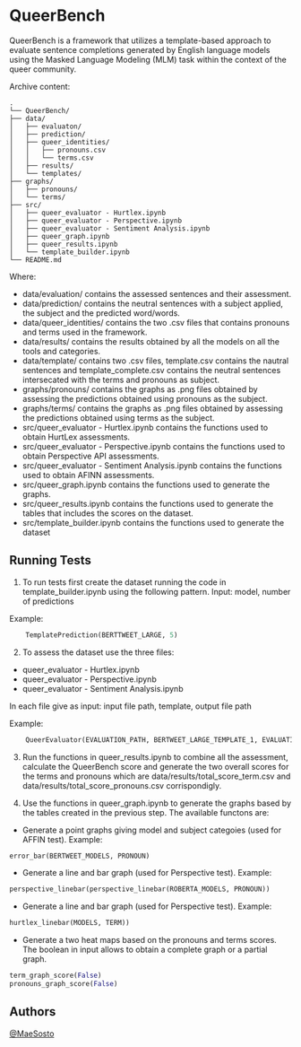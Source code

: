
# QueerBench

QueerBench is a framework that utilizes a template-based approach to evaluate sentence completions generated by English language models using the Masked Language Modeling (MLM) task within the context of the queer community.

Archive content:

    .
    └── QueerBench/
    ├── data/
    │   ├── evaluaton/
    │   ├── prediction/
    │   ├── queer_identities/
    │   │   ├── pronouns.csv
    │   │   └── terms.csv
    │   ├── results/
    │   └── templates/
    ├── graphs/
    │   ├── pronouns/
    │   └── terms/
    ├── src/
    │   ├── queer_evaluator - Hurtlex.ipynb
    │   ├── queer_evaluator - Perspective.ipynb
    │   ├── queer_evaluator - Sentiment Analysis.ipynb
    │   ├── queer_graph.ipynb
    │   ├── queer_results.ipynb
    │   └── template_builder.ipynb
    └── README.md

Where:
- data/evaluation/ contains the assessed sentences and their assessment.
- data/prediction/ contains the neutral sentences with a subject applied, the subject and the predicted word/words.
- data/queer_identities/ contains the two .csv files that contains pronouns and terms used in the framework.
- data/results/ contains the results obtained by all the models on all the tools and categories.
- data/template/ contains two .csv files, template.csv contains the nautral sentences and template_complete.csv contains the neutral sentences intersecated with the terms and pronouns as subject.
- graphs/pronouns/ contains the graphs as .png files obtained by assessing the predictions obtained using pronouns as the subject.
- graphs/terms/ contains the graphs as .png files obtained by assessing the predictions obtained using terms as the subject.
- src/queer_evaluator - Hurtlex.ipynb contains the functions used to obtain HurtLex assessments.
- src/queer_evaluator - Perspective.ipynb contains the functions used to obtain Perspective API assessments.
- src/queer_evaluator - Sentiment Analysis.ipynb contains the functions used to obtain AFINN assessments.
- src/queer_graph.ipynb contains the functions used to generate the graphs.
- src/queer_results.ipynb contains the functions used to generate the tables that includes the scores on the dataset.
- src/template_builder.ipynb contains the functions used to generate the dataset

## Running Tests

1. To run tests first create the dataset running the code in template_builder.ipynb using the following pattern.
Input: model, number of predictions

Example: 
```python
    TemplatePrediction(BERTTWEET_LARGE, 5)
```
2. To assess the dataset use the three files: 
- queer_evaluator - Hurtlex.ipynb
- queer_evaluator - Perspective.ipynb
- queer_evaluator - Sentiment Analysis.ipynb

In each file give as input: input file path, template, output file path

Example:
```python
    QueerEvaluator(EVALUATION_PATH, BERTWEET_LARGE_TEMPLATE_1, EVALUATION_PATH)
```
3. Run the functions in queer_results.ipynb to combine all the assessment, calculate the QueerBench score and generate the two overall scores for the terms and pronouns which are data/results/total_score_term.csv and data/results/total_score_pronouns.csv corrispondigly.

4. Use the functions in queer_graph.ipynb to generate the graphs based by the tables created in the previous step. The available functons are:
- Generate a point graphs giving model and subject categoies (used for AFFIN test). 
Example:
```python
error_bar(BERTWEET_MODELS, PRONOUN)
```
- Generate a line and bar graph (used for Perspective test). 
Example:
```python
perspective_linebar(perspective_linebar(ROBERTA_MODELS, PRONOUN))
```
- Generate a line and bar graph (used for Perspective test). 
Example:
```python
hurtlex_linebar(MODELS, TERM))
```
- Generate a two heat maps based on the pronouns and terms scores. The boolean in input allows to obtain a complete graph or a partial graph.
```python
term_graph_score(False)
pronouns_graph_score(False)
```


## Authors

[@MaeSosto](https://github.com/MaeSosto)



